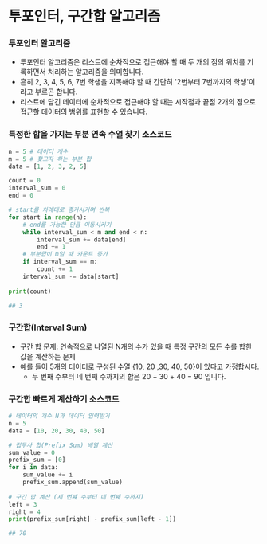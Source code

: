 # 투포인터, 구간합 알고리즘

### 투포인터 알고리즘

- 투포인터 알고리즘은 리스트에 순차적으로 접근해야 할 때 두 개의 점의 위치를 기록하면서 처리하는 알고리즘을 의미합니다.
- 흔히 2, 3, 4, 5, 6, 7번 학생을 지목해야 할 때 간단히 '2번부터 7번까지의 학생'이라고 부르곤 합니다.
- 리스트에 담긴 데이터에 순차적으로 접근해야 할 때는 시작점과 끝점 2개의 점으로 접근할 데이터의 범위를 표현할 수 있습니다.



### 특정한 합을 가지는 부분 연속 수열 찾기 소스코드

```python
n = 5 # 데이터 개수 
m = 5 # 찾고자 하는 부분 합
data = [1, 2, 3, 2, 5]

count = 0
interval_sum = 0
end = 0

# start를 차례대로 증가시키며 반복
for start in range(n):
    # end를 가능한 만큼 이동시키기
    while interval_sum < m and end < n:
        interval_sum += data[end]
        end += 1
    # 부분합이 m일 때 카운트 증가
    if interval_sum == m:
        count += 1
    interval_sum -= data[start]
    
print(count)

## 3
```



### 구간합(Interval Sum)

- 구간 합 문제: 연속적으로 나열된 N개의 수가 있을 때 특정 구간의 모든 수를 합한 값을 계산하는 문제
- 예를 들어 5개의 데이터로 구성된 수열 {10, 20 ,30, 40, 50}이 있다고 가정합시다.
  - 두 번째 수부터 네 번째 수까지의 합은 20 + 30 + 40 = 90 입니다.



### 구간합 빠르게 계산하기 소스코드

```python
# 데이터의 개수 N과 데이터 입력받기
n = 5
data = [10, 20, 30, 40, 50]

# 접두사 합(Prefix Sum) 배열 계산
sum_value = 0
prefix_sum = [0]
for i in data:
    sum_value += i
    prefix_sum.append(sum_value)
    
# 구간 합 계산 (세 번쨰 수부터 네 번째 수까지)
left = 3
right = 4
print(prefix_sum[right] - prefix_sum[left - 1])

## 70
```

